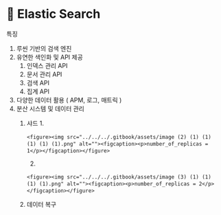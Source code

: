 # 🔎 Elastic Search

특징

1. 루씬 기반의 검색 엔진
2. 유연한 색인화 및 API 제공
   1. 인덱스 관리 API
   2. 문서 관리 API
   3. 검색 API
   4. 집계 API
3. 다양한 데이터 활용 ( APM, 로그, 매트릭 )
4. 분산 시스템 및 데이터 관리
   1. 샤드
      1.

          <figure><img src="../../../.gitbook/assets/image (2) (1) (1) (1) (1) (1).png" alt=""><figcaption><p>number_of_replicas = 1</p></figcaption></figure>
      2.

          <figure><img src="../../../.gitbook/assets/image (3) (1) (1) (1) (1).png" alt=""><figcaption><p>number_of_replicas = 2</p></figcaption></figure>
   2. 데이터 복구



